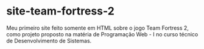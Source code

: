 # site-team-fortress-2
Meu primeiro site feito somente em HTML sobre o jogo Team Fortress 2, como projeto proposto na matéria de Programação Web - I no curso técnico de Desenvolvimento de Sistemas.
